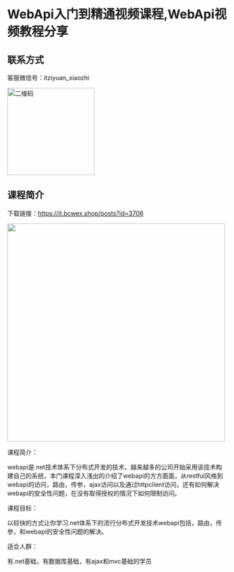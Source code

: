# WebApi入门到精通视频课程,WebApi视频教程分享

## 联系方式

客服微信号：itziyuan_xiaozhi

<img src="https://ziyuanyun.oss-cn-guangzhou.aliyuncs.com/common/20240614073449/666b82192834a.jpg" width="200" height="200" alt="二维码">

## 课程简介

下载链接：https://it.bcwex.shop/posts?id=3706

<img src="https://ziyuanyun.oss-cn-guangzhou.aliyuncs.com/yun/20240515185307/6644941341811.jpg" width="500" alt="">

  课程简介：

 webapi是.net技术体系下分布式开发的技术，越来越多的公司开始采用该技术构建自己的系统，本门课程深入浅出的介绍了webapi的方方面面，从restful风格到webapi的访问，路由，传参，ajax访问以及通过httpclient访问，还有如何解决webapi的安全性问题，在没有取得授权的情况下如何限制访问。

 课程目标：

 以较快的方式让你学习.net体系下的流行分布式开发技术webapi包括，路由，传参，和webapi的安全性问题的解决。

 适合人群：

 有.net基础，有数据库基础，有ajax和mvc基础的学员

 

 

  